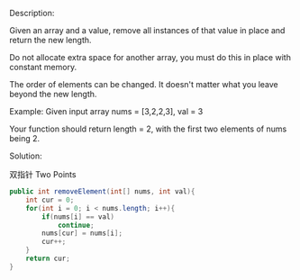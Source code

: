 Description:

Given an array and a value, remove all instances of that value in place and return the new length.

Do not allocate extra space for another array, you must do this in place with constant memory.

The order of elements can be changed. It doesn't matter what you leave beyond the new length.

Example:
Given input array nums = [3,2,2,3], val = 3

Your function should return length = 2, with the first two elements of nums being 2.

Solution:

双指针 Two Points

```java
public int removeElement(int[] nums, int val){
    int cur = 0;
    for(int i = 0; i < nums.length; i++){
        if(nums[i] == val)
            continue;
        nums[cur] = nums[i];
        cur++;
    }
    return cur;
}
```